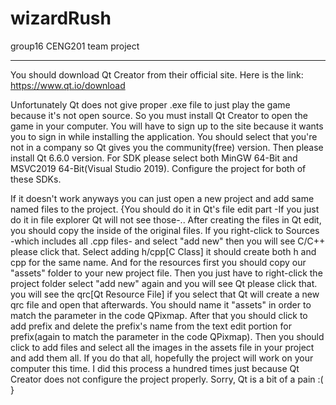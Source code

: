 # wizardRush
group16 CENG201 team project

-----------------------------------------------------------------------------
 You should download Qt Creator from their official site. Here is the link: https://www.qt.io/download

 Unfortunately Qt does not give proper .exe file to just play the game because it's not open source. So you must install Qt Creator to open the game in your computer.
 You will have to sign up to the site because it wants you to sign in while installing the application. You should select that you're not in a company so Qt gives you the community(free) version.
 Then please install Qt 6.6.0 version. For SDK please select both MinGW 64-Bit and MSVC2019 64-Bit(Visual Studio 2019). Configure the project for both of these SDKs. 

 If it doesn't work anyways you can just open a new project and add same named files to the project. {You should do it in Qt's file edit part -If you just do it in file explorer Qt will not see those-.. After creating the files in Qt edit, you should copy the inside of the original files.
 If you right-click to Sources -which includes all .cpp files- and select "add new" then you will see C/C++ please click that. Select adding h/cpp[C Class] it should create both h and cpp for the same name.
 And for the resources first you should copy our "assets" folder to your new project file. Then you just have to right-click the project folder select "add new" again and you will see Qt please click that. you will see the qrc[Qt Resource File] if you select that Qt will create a new qrc file and open that afterwards. You should name it "assets" in order to match the parameter in the code QPixmap. After that you should click to add prefix and delete the prefix's name from the text edit portion for prefix(again to match the parameter in the code QPixmap). Then you should click to add files and select all the images in the assets file in your project and add them all. If you do that all, hopefully the project will work on your computer this time. I did this process a hundred times just because Qt Creator does not configure the project properly. Sorry, Qt is a bit of a pain :( } 
